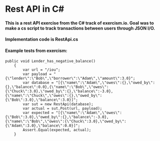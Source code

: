 # Rest API in C#
#### This is a rest API exercise from the C# track of exercism.io.  Goal was to make a cs script to track transactions between users through JSON I/O.

#### Implementation code is RestApi.cs
#### Example tests from exercism:
```
public void Lender_has_negative_balance()
    {
        var url = "/iou";
        var payload = "{\"lender\":\"Bob\",\"borrower\":\"Adam\",\"amount\":3.0}";
        var database = "[{\"name\":\"Adam\",\"owes\":{},\"owed_by\":{},\"balance\":0.0},{\"name\":\"Bob\",\"owes\":{\"Chuck\":3.0},\"owed_by\":{},\"balance\":-3.0},{\"name\":\"Chuck\",\"owes\":{},\"owed_by\":{\"Bob\":3.0},\"balance\":3.0}]";
        var sut = new RestApi(database);
        var actual = sut.Post(url, payload);
        var expected = "[{\"name\":\"Adam\",\"owes\":{\"Bob\":3.0},\"owed_by\":{},\"balance\":-3.0},{\"name\":\"Bob\",\"owes\":{\"Chuck\":3.0},\"owed_by\":{\"Adam\":3.0},\"balance\":0.0}]";
        Assert.Equal(expected, actual);
    }
```
